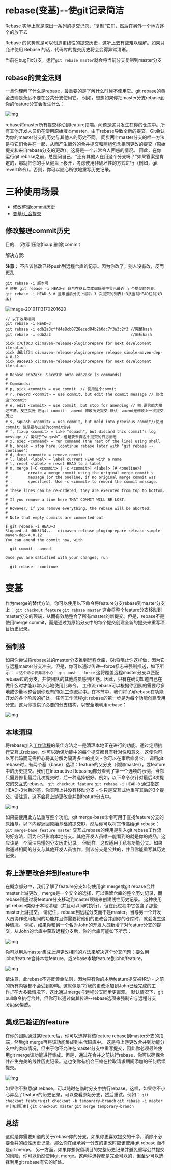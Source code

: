 # rebase(变基)--使git记录简洁

 Rebase 实际上就是取出一系列的提交记录，“复制”它们，然后在另外一个地方逐个的放下去 

 Rebase 的优势就是可以创造更线性的提交历史，这听上去有些难以理解。如果只允许使用 Rebase 的话，代码库的提交历史将会变得异常清晰。 

当前在bugFix分支，运行`git rebase master`就会将当前分支复制到master分支

## rebase的黄金法则


一旦你理解了什么是rebase，最重要的是了解什么时候不使用它。git rebase的黄金法则是永远不要在公共分支使用它。
例如，想想如果你把master分支rebase到你的feature分支会发生什么：

![img](https://pic1.zhimg.com/80/v2-1235aa02eaf432c7bfc2ca078980929c_hd.jpg)



rebase将master所有提交移动到feature顶端。问题是这只发生在你的仓库中。所有其他开发人员仍在使用原始版本master。由于rebase导致全新的提交，Git会认为你的master分支的历史与其他人的历史不同。
同步两个master分支的唯一方法是将它们合并在一起，从而产生额外的合并提交和两组包含相同更改的提交（原始提交和来自rebase分支的更改）。这将是一个非常令人困惑的情况。
因此，在你运行git rebase之前，总是问自己，“还有其他人在用这个分支吗？”如果答案是肯定的，那就把你的手从键盘上移开，考虑使用非破坏性的方式进行（例如，git revert命令）。否则，你可以随心所欲地重写历史记录。

# 三种使用场景

- [修改整理commit历史](修改整理commit历史)  
- [变基/汇合提交](#变基)

## 修改整理commit历史

目的: （改写|压缩|fixup|删除)commit

解决方案:

**注意**： 不应该修改已经push到远程仓库的记录。因为你改了，别人没有改，反而更乱

```shell
git rebase -i 版本号
# 使用 git rebase -i HEAD~n 命令在默认文本编辑器中显示最近 n 个提交的列表。
git rebase -i HEAD~3 # 显示当前分支上最后 3 次提交的列表(~3从当前HEAD往前找3条)
```

![image-20191113170201620](../images/image-20191113170201620.png)

```shell
// 以下效果相同
git rebase -i HEAD~3
git rebase -i edb2a3cffd4e8cb8728eced84b2b0dc7f3a3c2f3 //完整hash
git rebase -i edb2a3                                   //简短hash
```

```shell
pick c76f0c3 ci:maven-release-pluginprepare for next development iteration
pick d6b3f34 ci:maven-release-pluginprepare release simple-maven-dep-4.0.12
pick 9ace91b ci:maven-release-pluginprepare for next development iteration

# Rebase edb2a3c..9ace91b onto edb2a3c (3 commands)
#
# Commands:
# p, pick <commit> = use commit  // 使用这个commit 
# r, reword <commit> = use commit, but edit the commit message // 修改这个commit
# e, edit <commit> = use commit, but stop for amending // 额,语言能力描述不清。反正就是 用git commit --amend 修改历史提交 默认--amend是修改上一次提交历史
# s, squash <commit> = use commit, but meld into previous commit//使用commit，但是要与之前的commit合并
# f, fixup <commit> = like "squash", but discard this commit's log message // 类似于“suqash”，但是要丢弃这个提交的日志消息
# x, exec <command> = run command (the rest of the line) using shell
# b, break = stop here (continue rebase later with 'git rebase --continue')
# d, drop <commit> = remove commit
# l, label <label> = label current HEAD with a name
# t, reset <label> = reset HEAD to a label
# m, merge [-C <commit> | -c <commit>] <label> [# <oneline>]
# .       create a merge commit using the original merge commit's
# .       message (or the oneline, if no original merge commit was
# .       specified). Use -c <commit> to reword the commit message.
#
# These lines can be re-ordered; they are executed from top to bottom.
#
# If you remove a line here THAT COMMIT WILL BE LOST.
#
# However, if you remove everything, the rebase will be aborted.
#
# Note that empty commits are commented out
```

```shell
$ git rebase -i HEAD~3
Stopped at d6b3f34...  ci:maven-release-pluginprepare release simple-maven-dep-4.0.12
You can amend the commit now, with

  git commit --amend

Once you are satisfied with your changes, run

  git rebase --continue
```



# 变基

 作为merge的替代方法，你可以使用以下命令将feature分支rebase到master分支上：
`git checkout feature`
`git rebase master`
这会将整个feature分支移动到master分支的顶端，从而有效地整合了所有master的新提交。但是，rebase不是使用merge commit，而是通过为原始分支中的每个提交创建全新的提交来重写项目历史记录。 



##  强制推


如果你尝试将rebase过的master分支推到远程仓库，Git将阻止你这样做，因为它与远程master分支冲突。但是，你可以通过传递--force标志来强制推送，如下所示：
`＃这个命令要非常小心！`
`git push --force`
这将覆盖远程master分支以匹配rebase过的分支，并使团队的其他成员感到困惑。因此，只有在确切知道自己在做什么时才能非常小心地使用此命令。
工作流
rebase可以根据你团队的需要尽多地或少量地整合到你现有的[Git工作流程](https://link.zhihu.com/?target=https%3A//bitbucket.org/product%3Futm_source%3Ddzone%26utm_medium%3Dpaid-content%26utm_content%3Dmerging-vs-rebasing%26utm_campaign%3Dbitbucket_adexp-bbtofu_dzone-syn-content)中。在本节中，我们将了解rebase在功能开发的各个阶段的好处。
任何工作流程git rebase的第一步是为每个功能创建专用分支。这为你提供了必要的分支结构，以安全地利用rebase：

![img](https://pic4.zhimg.com/80/v2-d3b550cfd8df9c246e092469bfa9f20b_hd.jpg)

##   本地清理


将rebase加入[工作流程](https://link.zhihu.com/?target=https%3A//bitbucket.org/product%3Futm_source%3Ddzone%26utm_medium%3Dpaid-content%26utm_content%3Dmerging-vs-rebasing%26utm_campaign%3Dbitbucket_adexp-bbtofu_dzone-syn-content)的最佳方法之一是清理本地正在进行的功能。通过定期执行交互式rebase，你可以确保功能中的每个提交都具有针对性和意义。这使你可以写代码而无需担心将其分解为隔离多个的提交 - 你可以在事后修复它。
调用git rebase时，有两个基（base）选项：feature的父分支（例如master），或feature中的历史提交。我们在Interactive Rebasing部分看到了第一个选项的示例。当你只需要修复最后几次提交时，后一种选择很好。例如，以下命令仅针对最后3次提交的交互式rebase。
`git checkout feature`
`git rebase -i HEAD~3`
通过指定HEAD~3为新的基，你实际上并没有移动分支 - 你只是交互式地重写其后的3个提交。请注意，这不会将上游更改合并到feature分支中。

![img](https://pic3.zhimg.com/80/v2-cba66312b34774002bba110fc834537e_hd.jpg)



如果要使用此方法重写整个功能，git merge-base命令可用于查找feature分支的原始基。以下内容返回原始基础的提交ID，然后你可以将其传递给git rebase：
`git merge-base feature master`
交互式rebase的使用是引入git rebase工作流的好方法，因为它只影响本地分支。其他开发人员唯一能看到的就是你的成品，这应该是一个简洁易懂的分支历史记录。
但同样，这仅适用于私有功能分支。如果你通过相同的分支与其他开发人员协作，则该分支是公共的，并且你能重写其历史记录。

##  将上游更改合并到feature中


在概念部分中，我们了解了feature分支如何使用git merge或git rebase合并master上游更改。merge是一个安全的选择，可以保留仓库的整个历史记录，而rebase则通过将feature分支移动到master顶端来创建线性历史记录。
这种使用git rebase类似于本地清理（并且可以同时执行），但在此过程中它包含了那些master上游提交。
请记住，rebase到远程分支而不是master。当与另一个开发人员协作使用相同的功能并且你需要将他们的更改合并到你的仓库时，就会发生这种情况。
例如，如果你和另一个名为John的开发人员新增了对feature分支的提交，从John的仓库中获取远程分支后，你的仓库可能如下所示：

![img](https://pic1.zhimg.com/80/v2-101a742c512357e673fae9100945a0c0_hd.jpg)



你可以用从master集成上游更改相同的方法来解决这个分叉问题：要么用john/feature合并本地feature，或rebase本地feature到john/feature。

![img](https://pic4.zhimg.com/80/v2-e86bb1247fca06b517c702efe59a5c7f_hd.jpg)



请注意，此rebase不违反黄金法则，因为只有你的本地feature提交被移动 - 之前的所有内容都不会受到影响。这就像是“将我的更改添加到John已经完成的工作。”在大多数情况下，这比通过merge与远程分支同步更直观。
默认情况下，git pull命令执行合并，但你可以通过向其传递--rebase选项来强制它与远程分支rebase集成。

##  集成已验证的feature


在你的团队通过某feature后，你可以选择将该feature rebase到master分支的顶端，然后git merge再将该功能集成到主代码库中。
这是将上游更改合并到功能分支中的类似情况，但由于你不允许在master分支中重写提交，因此你必须最终使用git merge该功能进行集成。但是，通过在合并之前执行rebase，你可以确保合并产生完美的线性历史记录。这也使你有机会压缩在拉取请求期间添加的任何后续提交。

![img](https://pic2.zhimg.com/80/v2-7aebd11f226959c8ff7ffa3c5082569d_hd.jpg)



如果你不熟悉git rebase，可以随时在临时分支中执行rebase。这样，如果你不小心弄乱了feature的历史记录，可以查看原始分支，然后重试。例如：
`git checkout feature`
`git checkout -b temporary-branch`
`git rebase -i master`
`＃[清理历史]`
`git checkout master`
`git merge temporary-branch`

##  总结


这就是你需要知道的关于rebase你的分支。如果你更喜欢提交的干净，消除不必要合并的线性历史记录，那么你在继承另一分支的更改时应该使用git rebase 而不是git merge。
另一方面，如果你想保留项目的完整历史记录并避免重写公共提交的风险，你可以仍然使用git merge。这两种选择都是完全可以的，但至少可以选择利用git rebase有它的好处。